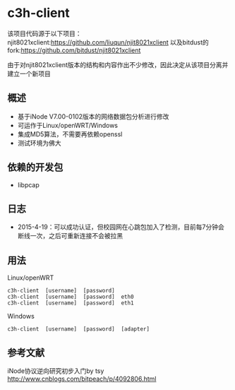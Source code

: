 c3h-client
===========
该项目代码源于以下项目：
njit8021xclient:https://github.com/liuqun/njit8021xclient
以及bitdust的fork:https://github.com/bitdust/njit8021xclient


由于对njit8021xclient版本的结构和内容作出不少修改，因此决定从该项目分离并建立一个新项目


概述
-----
* 基于iNode V7.00-0102版本的网络数据包分析进行修改
* 可运作于Linux/openWRT/Windows
* 集成MD5算法，不需要再依赖openssl
* 测试环境为佛大

依赖的开发包
--------
* libpcap

日志
-----
* 2015-4-19：可以成功认证，但校园网在心跳包加入了检测，目前每7分钟会断线一次，之后可重新连接不会被拉黑

用法
-----
Linux/openWRT
```
c3h-client  [username]  [password]
c3h-client  [username]  [password]  eth0
c3h-client  [username]  [password]  eth1
```
Windows
```
c3h-client  [username]  [password]	[adapter]
```

参考文献
---------
iNode协议逆向研究初步入门by tsy http://www.cnblogs.com/bitpeach/p/4092806.html